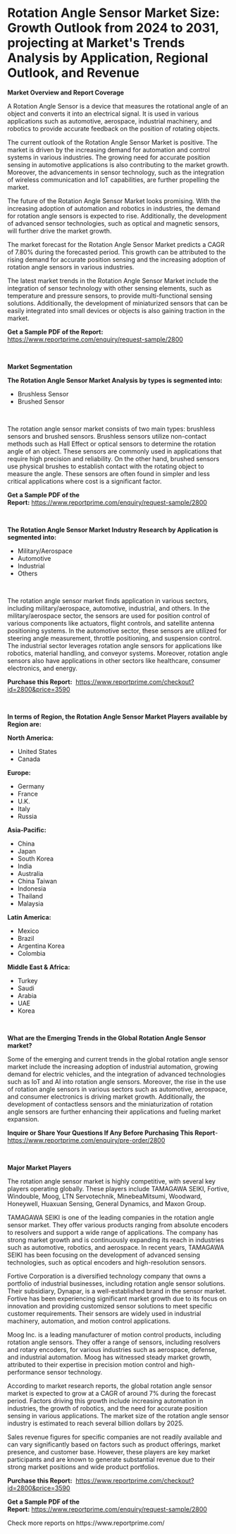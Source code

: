 <p><h1>Rotation Angle Sensor Market Size: Growth Outlook from 2024 to 2031, projecting at Market's Trends Analysis by Application, Regional Outlook, and Revenue</h1></p><p><strong>Market Overview and Report Coverage</strong></p>
<p><p>A Rotation Angle Sensor is a device that measures the rotational angle of an object and converts it into an electrical signal. It is used in various applications such as automotive, aerospace, industrial machinery, and robotics to provide accurate feedback on the position of rotating objects.</p><p>The current outlook of the Rotation Angle Sensor Market is positive. The market is driven by the increasing demand for automation and control systems in various industries. The growing need for accurate position sensing in automotive applications is also contributing to the market growth. Moreover, the advancements in sensor technology, such as the integration of wireless communication and IoT capabilities, are further propelling the market.</p><p>The future of the Rotation Angle Sensor Market looks promising. With the increasing adoption of automation and robotics in industries, the demand for rotation angle sensors is expected to rise. Additionally, the development of advanced sensor technologies, such as optical and magnetic sensors, will further drive the market growth.</p><p>The market forecast for the Rotation Angle Sensor Market predicts a CAGR of 7.80% during the forecasted period. This growth can be attributed to the rising demand for accurate position sensing and the increasing adoption of rotation angle sensors in various industries.</p><p>The latest market trends in the Rotation Angle Sensor Market include the integration of sensor technology with other sensing elements, such as temperature and pressure sensors, to provide multi-functional sensing solutions. Additionally, the development of miniaturized sensors that can be easily integrated into small devices or objects is also gaining traction in the market.</p></p>
<p><strong>Get a Sample PDF of the Report:</strong> <a href="https://www.reportprime.com/enquiry/request-sample/2800">https://www.reportprime.com/enquiry/request-sample/2800</a></p>
<p>&nbsp;</p>
<p><strong>Market Segmentation</strong></p>
<p><strong>The Rotation Angle Sensor Market Analysis by types is segmented into:</strong></p>
<p><ul><li>Brushless Sensor</li><li>Brushed Sensor</li></ul></p>
<p>&nbsp;</p>
<p><p>The rotation angle sensor market consists of two main types: brushless sensors and brushed sensors. Brushless sensors utilize non-contact methods such as Hall Effect or optical sensors to determine the rotation angle of an object. These sensors are commonly used in applications that require high precision and reliability. On the other hand, brushed sensors use physical brushes to establish contact with the rotating object to measure the angle. These sensors are often found in simpler and less critical applications where cost is a significant factor.</p></p>
<p><strong>Get a Sample PDF of the Report:</strong>&nbsp;<a href="https://www.reportprime.com/enquiry/request-sample/2800">https://www.reportprime.com/enquiry/request-sample/2800</a></p>
<p>&nbsp;</p>
<p><strong>The Rotation Angle Sensor Market Industry Research by Application is segmented into:</strong></p>
<p><ul><li>Military/Aerospace</li><li>Automotive</li><li>Industrial</li><li>Others</li></ul></p>
<p>&nbsp;</p>
<p><p>The rotation angle sensor market finds application in various sectors, including military/aerospace, automotive, industrial, and others. In the military/aerospace sector, the sensors are used for position control of various components like actuators, flight controls, and satellite antenna positioning systems. In the automotive sector, these sensors are utilized for steering angle measurement, throttle positioning, and suspension control. The industrial sector leverages rotation angle sensors for applications like robotics, material handling, and conveyor systems. Moreover, rotation angle sensors also have applications in other sectors like healthcare, consumer electronics, and energy.</p></p>
<p><strong>Purchase this Report:</strong>&nbsp; <a href="https://www.reportprime.com/checkout?id=2800&price=3590">https://www.reportprime.com/checkout?id=2800&price=3590</a></p>
<p>&nbsp;</p>
<p><strong>In terms of Region, the Rotation Angle Sensor Market Players available by Region are:</strong></p>
<p>
    <p> <strong> North America: </strong>
        <ul>
            <li>United States</li>
            <li>Canada</li>
        </ul>
        </p> 
    <p> <strong> Europe: </strong>
        <ul>
            <li>Germany</li>
            <li>France</li>
            <li>U.K.</li>
            <li>Italy</li>
            <li>Russia</li>
        </ul>
        </p> 
    <p> <strong> Asia-Pacific: </strong>
        <ul>
            <li>China</li>
            <li>Japan</li>
            <li>South Korea</li>
            <li>India</li>
            <li>Australia</li>
            <li>China Taiwan</li>
            <li>Indonesia</li>
            <li>Thailand</li>
            <li>Malaysia</li>
        </ul>
        </p> 
    <p> <strong> Latin America: </strong>
        <ul>
            <li>Mexico</li>
            <li>Brazil</li>
            <li>Argentina Korea</li>
            <li>Colombia</li>
        </ul>
        </p> 
    <p> <strong> Middle East & Africa: </strong>
        <ul>
            <li>Turkey</li>
            <li>Saudi</li>
            <li>Arabia</li>
            <li>UAE</li>
            <li>Korea</li>
        </ul>
    </p>
    </p>
<p>&nbsp;</p>
<p><strong>What are the Emerging Trends in the Global Rotation Angle Sensor market?</strong></p>
<p><p>Some of the emerging and current trends in the global rotation angle sensor market include the increasing adoption of industrial automation, growing demand for electric vehicles, and the integration of advanced technologies such as IoT and AI into rotation angle sensors. Moreover, the rise in the use of rotation angle sensors in various sectors such as automotive, aerospace, and consumer electronics is driving market growth. Additionally, the development of contactless sensors and the miniaturization of rotation angle sensors are further enhancing their applications and fueling market expansion.</p></p>
<p><strong>Inquire or Share Your Questions If Any Before Purchasing This Report</strong>- <a href="https://www.reportprime.com/enquiry/pre-order/2800">https://www.reportprime.com/enquiry/pre-order/2800</a></p>
<p>&nbsp;</p>
<p><strong>Major Market Players</strong></p>
<p><p>The rotation angle sensor market is highly competitive, with several key players operating globally. These players include TAMAGAWA SEIKI, Fortive, Windouble, Moog, LTN Servotechnik, MinebeaMitsumi, Woodward, Honeywell, Huaxuan Sensing, General Dynamics, and Maxon Group.</p><p>TAMAGAWA SEIKI is one of the leading companies in the rotation angle sensor market. They offer various products ranging from absolute encoders to resolvers and support a wide range of applications. The company has strong market growth and is continuously expanding its reach in industries such as automotive, robotics, and aerospace. In recent years, TAMAGAWA SEIKI has been focusing on the development of advanced sensing technologies, such as optical encoders and high-resolution sensors.</p><p>Fortive Corporation is a diversified technology company that owns a portfolio of industrial businesses, including rotation angle sensor solutions. Their subsidiary, Dynapar, is a well-established brand in the sensor market. Fortive has been experiencing significant market growth due to its focus on innovation and providing customized sensor solutions to meet specific customer requirements. Their sensors are widely used in industrial machinery, automation, and motion control applications.</p><p>Moog Inc. is a leading manufacturer of motion control products, including rotation angle sensors. They offer a range of sensors, including resolvers and rotary encoders, for various industries such as aerospace, defense, and industrial automation. Moog has witnessed steady market growth, attributed to their expertise in precision motion control and high-performance sensor technology.</p><p>According to market research reports, the global rotation angle sensor market is expected to grow at a CAGR of around 7% during the forecast period. Factors driving this growth include increasing automation in industries, the growth of robotics, and the need for accurate position sensing in various applications. The market size of the rotation angle sensor industry is estimated to reach several billion dollars by 2025.</p><p>Sales revenue figures for specific companies are not readily available and can vary significantly based on factors such as product offerings, market presence, and customer base. However, these players are key market participants and are known to generate substantial revenue due to their strong market positions and wide product portfolios.</p></p>
<p><strong>Purchase this Report:</strong>&nbsp;&nbsp;<a href="https://www.reportprime.com/checkout?id=2800&price=3590">https://www.reportprime.com/checkout?id=2800&price=3590</a></p>
<p></p>
<p><strong>Get a Sample PDF of the Report:</strong>&nbsp;<a href="https://www.reportprime.com/enquiry/request-sample/2800">https://www.reportprime.com/enquiry/request-sample/2800</a></p>
<p>Check more reports on https://www.reportprime.com/</p>